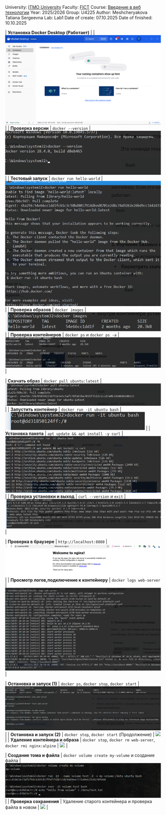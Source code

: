 University: [ITMO University](https://itmo.ru/ru/)
Faculty: [FICT](https://fict.itmo.ru)
Course: [Введение в веб технологии](https://itmo-ict-faculty.github.io/introduction-in-web-tech/)
Year: 2025/2026
Group: U4225
Author: Meshcheryakova Tatiana Sergeevna
Lab: Lab1
Date of create: 07.10.2025
Date of finished: 10.10.2025

| **Установка Docker Desktop (Работает)** | | ![](./lab1/1.png) |
| **Проверка версии** | `docker --version` | ![](./lab1/2.png) |
| **Тестовый запуск** | `docker run hello-world` | ![](./lab1/3.png) |
| **Проверка образов** | `docker images` | ![](./lab1/4.png) |
| **Проверка контейнеров** | `docker ps` и `docker ps -a` | ![](./lab1/5.png) |

| **Скачать образ** | `docker pull ubuntu:latest` | ![](./lab1/6.png) |
| **Запустить контейнер** | `docker run -it ubuntu bash` | ![](./lab1/7.png) |
| **Установка пакета** | `apt update && apt install -y curl` | ![](./lab1/8.png) |
| **Проверка установки и выход** | `curl --version` и `exit` | ![](./lab1/9.png) |

| **Проверка в браузере** | `http://localhost:8080` | ![](./lab1/10.png) |
| **Просмотр логов,подключение к контейнеру** | `docker logs web-server` | ![](./lab1/11.png) |

| **Остановка и запуск (1)** | `docker ps`, `docker stop`, `docker start` | ![](./lab1/12.png) |
| **Остановка и запуск (2)** | `docker stop`, `docker start` (Продолжение) | ![](./lab1/13.jpg) |
| **Удаление контейнера и образа** | `docker stop`, `docker rm web-server`, `docker rmi nginx:alpine` | ![](./lab1/14.jpg) |

| **Создание тома и файла** | `docker volume create my-volume` и создание файла | ![](./lab1/15.png) |
| **Проверка сохранения** | Удаление старого контейнера и проверка файла в новом | ![](./lab1/16.jpg) |
